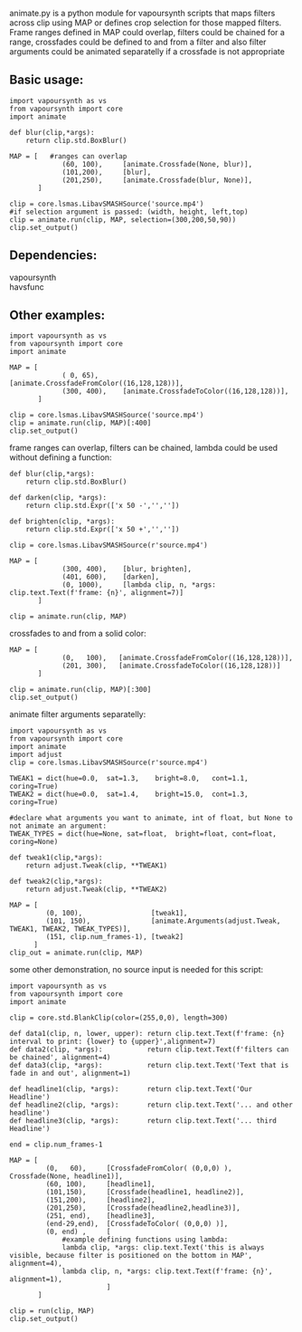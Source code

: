 animate.py is a python module for vapoursynth scripts that maps filters across clip using MAP or defines crop selection for those mapped filters. Frame ranges defined in MAP could overlap, filters could be chained for a range, crossfades could be defined to and from a filter and also filter arguments could be animated separatelly if a crossfade is not appropriate

## Basic usage:
```
import vapoursynth as vs
from vapoursynth import core
import animate

def blur(clip,*args):
    return clip.std.BoxBlur()

MAP = [   #ranges can overlap
             (60, 100),     [animate.Crossfade(None, blur)],
             (101,200),     [blur],
             (201,250),     [animate.Crossfade(blur, None)],             
       ]

clip = core.lsmas.LibavSMASHSource('source.mp4')
#if selection argument is passed: (width, height, left,top)
clip = animate.run(clip, MAP, selection=(300,200,50,90))
clip.set_output()
```
                       
## Dependencies:
vapoursynth<br>
havsfunc

## Other examples:
```
import vapoursynth as vs
from vapoursynth import core
import animate

MAP = [
             ( 0, 65),      [animate.CrossfadeFromColor((16,128,128))],
             (300, 400),    [animate.CrossfadeToColor((16,128,128))],             
       ]

clip = core.lsmas.LibavSMASHSource('source.mp4')
clip = animate.run(clip, MAP)[:400]
clip.set_output()
```
frame ranges can overlap, filters can be chained, lambda could be used without defining a function:
```
def blur(clip,*args):
    return clip.std.BoxBlur()

def darken(clip, *args):
    return clip.std.Expr(['x 50 -','',''])

def brighten(clip, *args):
    return clip.std.Expr(['x 50 +','',''])

clip = core.lsmas.LibavSMASHSource(r'source.mp4')

MAP = [ 
             (300, 400),    [blur, brighten],
             (401, 600),    [darken],
             (0, 1000),     [lambda clip, n, *args: clip.text.Text(f'frame: {n}', alignment=7)]
       ]

clip = animate.run(clip, MAP)
```
crossfades to and from a solid color:
```
MAP = [
             (0,   100),   [animate.CrossfadeFromColor((16,128,128))],
             (201, 300),   [animate.CrossfadeToColor((16,128,128))]
       ]

clip = animate.run(clip, MAP)[:300]
clip.set_output()
```
animate filter arguments separatelly:
```
import vapoursynth as vs
from vapoursynth import core
import animate
import adjust
clip = core.lsmas.LibavSMASHSource(r'source.mp4')

TWEAK1 = dict(hue=0.0,  sat=1.3,    bright=8.0,   cont=1.1,    coring=True)
TWEAK2 = dict(hue=0.0,  sat=1.4,    bright=15.0,  cont=1.3,    coring=True)

#declare what arguments you want to animate, int of float, but None to not animate an argument:
TWEAK_TYPES = dict(hue=None, sat=float,  bright=float, cont=float,  coring=None)

def tweak1(clip,*args):
    return adjust.Tweak(clip, **TWEAK1)
    
def tweak2(clip,*args):
    return adjust.Tweak(clip, **TWEAK2)
    
MAP = [
         (0, 100),                 [tweak1],
         (101, 150),               [animate.Arguments(adjust.Tweak, TWEAK1, TWEAK2, TWEAK_TYPES)],
         (151, clip.num_frames-1), [tweak2]
      ]
clip_out = animate.run(clip, MAP)
```

some other demonstration, no source input is needed for this script:
```
import vapoursynth as vs
from vapoursynth import core
import animate

clip = core.std.BlankClip(color=(255,0,0), length=300)

def data1(clip, n, lower, upper): return clip.text.Text(f'frame: {n}   interval to print: {lower} to {upper}',alignment=7)   
def data2(clip, *args):           return clip.text.Text(f'filters can be chained', alignment=4)   
def data3(clip, *args):           return clip.text.Text('Text that is fade in and out', alignment=1)

def headline1(clip, *args):       return clip.text.Text('Our Headline')
def headline2(clip, *args):       return clip.text.Text('... and other headline')
def headline3(clip, *args):       return clip.text.Text('... third Headline')

end = clip.num_frames-1
 
MAP = [
         (0,   60),     [CrossfadeFromColor( (0,0,0) ), Crossfade(None, headline1)],
         (60, 100),     [headline1],
         (101,150),     [Crossfade(headline1, headline2)],
         (151,200),     [headline2],
         (201,250),     [Crossfade(headline2,headline3)],
         (251, end),    [headline3],
         (end-29,end),  [CrossfadeToColor( (0,0,0) )],       
         (0, end) ,     [
             #example defining functions using lambda:
             lambda clip, *args: clip.text.Text('this is always visible, because filter is positioned on the bottom in MAP', alignment=4),
             lambda clip, n, *args: clip.text.Text(f'frame: {n}', alignment=1),
                        ]
       ]

clip = run(clip, MAP)
clip.set_output()
```
